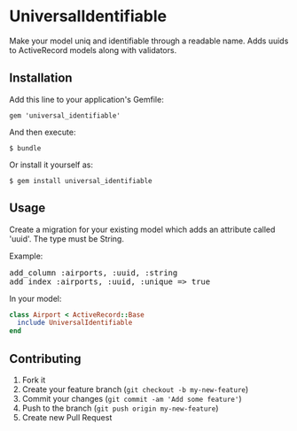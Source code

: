 # UniversalIdentifiable

Make your model uniq and identifiable through a readable name.
Adds uuids to ActiveRecord models along with validators.

## Installation

Add this line to your application's Gemfile:

    gem 'universal_identifiable'

And then execute:

    $ bundle

Or install it yourself as:

    $ gem install universal_identifiable

## Usage

Create a migration for your existing model which adds an attribute called 'uuid'. The type must be String.

Example:
<pre>
add_column :airports, :uuid, :string
add_index :airports, :uuid, :unique => true
</pre>

In your model:


```ruby
class Airport < ActiveRecord::Base
  include UniversalIdentifiable
end
```

## Contributing

1. Fork it
2. Create your feature branch (`git checkout -b my-new-feature`)
3. Commit your changes (`git commit -am 'Add some feature'`)
4. Push to the branch (`git push origin my-new-feature`)
5. Create new Pull Request
